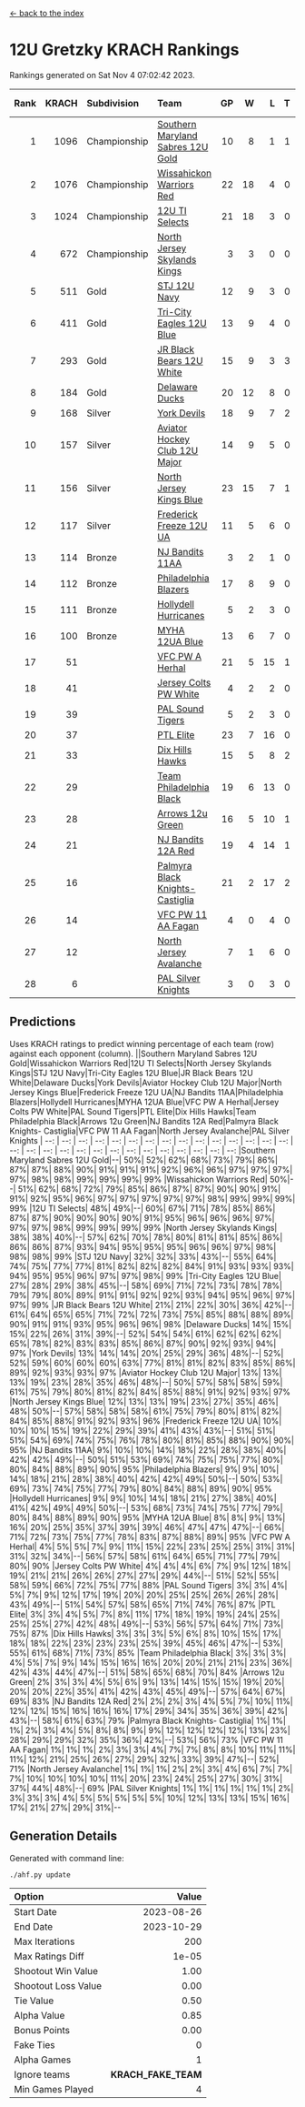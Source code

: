 [<- back to the index](readme.md)
# 12U Gretzky KRACH Rankings
Rankings generated on Sat Nov  4 07:02:42 2023.

Rank|KRACH|Subdivision|Team|GP|W|L|T|OTW|OTL|SoS|Exp Wins|Win Diff
---:|---:|:---|:---|---:|---:|---:|---:|---:|---:|---:|---:|---:
1|1096|Championship|[Southern Maryland Sabres 12U Gold](https://gamesheetstats.com/seasons/3659/teams/140463/schedule)|10|8|1|1|0|0|269|9.4|0.0
2|1076|Championship|[Wissahickon Warriors Red](https://gamesheetstats.com/seasons/3659/teams/140468/schedule)|22|18|4|0|2|0|312|18.9|0.0
3|1024|Championship|[12U TI Selects](https://gamesheetstats.com/seasons/3659/teams/140450/schedule)|21|18|3|0|0|1|225|18.9|0.0
4|672|Championship|[North Jersey Skylands Kings](https://gamesheetstats.com/seasons/3659/teams/140784/schedule)|3|3|0|0|0|0|26|3.9|0.0
5|511|Gold|[STJ 12U Navy](https://gamesheetstats.com/seasons/3659/teams/140464/schedule)|12|9|3|0|1|0|296|9.9|0.0
6|411|Gold|[Tri-City Eagles 12U Blue](https://gamesheetstats.com/seasons/3659/teams/140466/schedule)|13|9|4|0|0|0|304|9.9|0.0
7|293|Gold|[JR Black Bears 12U White](https://gamesheetstats.com/seasons/3659/teams/140456/schedule)|15|9|3|3|0|1|259|11.4|0.0
8|184|Gold|[Delaware Ducks](https://gamesheetstats.com/seasons/3659/teams/140453/schedule)|20|12|8|0|0|0|275|12.8|-0.0
9|168|Silver|[York Devils](https://gamesheetstats.com/seasons/3659/teams/140469/schedule)|18|9|7|2|1|0|390|10.8|-0.0
10|157|Silver|[Aviator Hockey Club 12U Major](https://gamesheetstats.com/seasons/3659/teams/140452/schedule)|14|9|5|0|1|0|213|9.9|0.0
11|156|Silver|[North Jersey Kings Blue](https://gamesheetstats.com/seasons/3659/teams/140459/schedule)|23|15|7|1|1|0|168|16.4|0.0
12|117|Silver|[Frederick Freeze 12U UA](https://gamesheetstats.com/seasons/3659/teams/140455/schedule)|11|5|6|0|0|0|273|5.8|-0.0
13|114|Bronze|[NJ Bandits 11AA](https://gamesheetstats.com/seasons/3659/teams/140782/schedule)|3|2|1|0|0|0|60|2.9|0.0
14|112|Bronze|[Philadelphia Blazers](https://gamesheetstats.com/seasons/3659/teams/140461/schedule)|17|8|9|0|1|0|331|8.9|0.0
15|111|Bronze|[Hollydell Hurricanes](https://gamesheetstats.com/seasons/3659/teams/140777/schedule)|5|2|3|0|0|1|408|2.8|-0.0
16|100|Bronze|[MYHA 12UA Blue](https://gamesheetstats.com/seasons/3659/teams/140457/schedule)|13|6|7|0|0|1|295|6.9|0.0
17|51||[VFC PW A Herhal](https://gamesheetstats.com/seasons/3659/teams/140467/schedule)|21|5|15|1|0|1|310|6.4|0.0
18|41||[Jersey Colts PW White](https://gamesheetstats.com/seasons/3659/teams/140778/schedule)|4|2|2|0|0|0|49|2.9|0.0
19|39||[PAL Sound Tigers](https://gamesheetstats.com/seasons/3659/teams/140486/schedule)|5|2|3|0|0|1|70|2.9|0.0
20|37||[PTL Elite](https://gamesheetstats.com/seasons/3659/teams/140462/schedule)|23|7|16|0|1|2|268|7.9|0.0
21|33||[Dix Hills Hawks](https://gamesheetstats.com/seasons/3659/teams/140454/schedule)|15|5|8|2|0|0|106|6.9|0.0
22|29||[Team Philadelphia Black](https://gamesheetstats.com/seasons/3659/teams/140465/schedule)|19|6|13|0|0|0|119|6.9|0.0
23|28||[Arrows 12u Green](https://gamesheetstats.com/seasons/3659/teams/140451/schedule)|16|5|10|1|2|0|178|6.4|0.0
24|21||[NJ Bandits 12A Red](https://gamesheetstats.com/seasons/3659/teams/140458/schedule)|19|4|14|1|0|2|274|5.4|0.0
25|16||[Palmyra Black Knights- Castiglia](https://gamesheetstats.com/seasons/3659/teams/140460/schedule)|21|2|17|2|0|0|320|3.9|0.0
26|14||[VFC PW 11 AA Fagan](https://gamesheetstats.com/seasons/3659/teams/140789/schedule)|4|0|4|0|0|1|307|0.9|0.0
27|12||[North Jersey Avalanche](https://gamesheetstats.com/seasons/3659/teams/140783/schedule)|7|1|6|0|0|0|89|1.9|0.0
28|6||[PAL Silver Knights](https://gamesheetstats.com/seasons/3659/teams/140514/schedule)|3|0|3|0|0|0|25|0.9|0.0

## Predictions
Uses KRACH ratings to predict winning percentage of each team (row) against each opponent (column).
||Southern Maryland Sabres 12U Gold|Wissahickon Warriors Red|12U TI Selects|North Jersey Skylands Kings|STJ 12U Navy|Tri-City Eagles 12U Blue|JR Black Bears 12U White|Delaware Ducks|York Devils|Aviator Hockey Club 12U Major|North Jersey Kings Blue|Frederick Freeze 12U UA|NJ Bandits 11AA|Philadelphia Blazers|Hollydell Hurricanes|MYHA 12UA Blue|VFC PW A Herhal|Jersey Colts PW White|PAL Sound Tigers|PTL Elite|Dix Hills Hawks|Team Philadelphia Black|Arrows 12u Green|NJ Bandits 12A Red|Palmyra Black Knights- Castiglia|VFC PW 11 AA Fagan|North Jersey Avalanche|PAL Silver Knights
| --: | --: | --: | --: | --: | --: | --: | --: | --: | --: | --: | --: | --: | --: | --: | --: | --: | --: | --: | --: | --: | --: | --: | --: | --: | --: | --: | --: | --: 
|Southern Maryland Sabres 12U Gold|--| 50%| 52%| 62%| 68%| 73%| 79%| 86%| 87%| 87%| 88%| 90%| 91%| 91%| 91%| 92%| 96%| 96%| 97%| 97%| 97%| 97%| 98%| 98%| 99%| 99%| 99%| 99%
|Wissahickon Warriors Red| 50%|--| 51%| 62%| 68%| 72%| 79%| 85%| 86%| 87%| 87%| 90%| 90%| 91%| 91%| 92%| 95%| 96%| 97%| 97%| 97%| 97%| 97%| 98%| 99%| 99%| 99%| 99%
|12U TI Selects| 48%| 49%|--| 60%| 67%| 71%| 78%| 85%| 86%| 87%| 87%| 90%| 90%| 90%| 90%| 91%| 95%| 96%| 96%| 96%| 97%| 97%| 97%| 98%| 99%| 99%| 99%| 99%
|North Jersey Skylands Kings| 38%| 38%| 40%|--| 57%| 62%| 70%| 78%| 80%| 81%| 81%| 85%| 86%| 86%| 86%| 87%| 93%| 94%| 95%| 95%| 95%| 96%| 96%| 97%| 98%| 98%| 98%| 99%
|STJ 12U Navy| 32%| 32%| 33%| 43%|--| 55%| 64%| 74%| 75%| 77%| 77%| 81%| 82%| 82%| 82%| 84%| 91%| 93%| 93%| 93%| 94%| 95%| 95%| 96%| 97%| 97%| 98%| 99%
|Tri-City Eagles 12U Blue| 27%| 28%| 29%| 38%| 45%|--| 58%| 69%| 71%| 72%| 73%| 78%| 78%| 79%| 79%| 80%| 89%| 91%| 91%| 92%| 92%| 93%| 94%| 95%| 96%| 97%| 97%| 99%
|JR Black Bears 12U White| 21%| 21%| 22%| 30%| 36%| 42%|--| 61%| 64%| 65%| 65%| 71%| 72%| 72%| 73%| 75%| 85%| 88%| 88%| 89%| 90%| 91%| 91%| 93%| 95%| 96%| 96%| 98%
|Delaware Ducks| 14%| 15%| 15%| 22%| 26%| 31%| 39%|--| 52%| 54%| 54%| 61%| 62%| 62%| 62%| 65%| 78%| 82%| 83%| 83%| 85%| 86%| 87%| 90%| 92%| 93%| 94%| 97%
|York Devils| 13%| 14%| 14%| 20%| 25%| 29%| 36%| 48%|--| 52%| 52%| 59%| 60%| 60%| 60%| 63%| 77%| 81%| 81%| 82%| 83%| 85%| 86%| 89%| 92%| 93%| 93%| 97%
|Aviator Hockey Club 12U Major| 13%| 13%| 13%| 19%| 23%| 28%| 35%| 46%| 48%|--| 50%| 57%| 58%| 58%| 59%| 61%| 75%| 79%| 80%| 81%| 82%| 84%| 85%| 88%| 91%| 92%| 93%| 97%
|North Jersey Kings Blue| 12%| 13%| 13%| 19%| 23%| 27%| 35%| 46%| 48%| 50%|--| 57%| 58%| 58%| 58%| 61%| 75%| 79%| 80%| 81%| 82%| 84%| 85%| 88%| 91%| 92%| 93%| 96%
|Frederick Freeze 12U UA| 10%| 10%| 10%| 15%| 19%| 22%| 29%| 39%| 41%| 43%| 43%|--| 51%| 51%| 51%| 54%| 69%| 74%| 75%| 76%| 78%| 80%| 81%| 85%| 88%| 90%| 90%| 95%
|NJ Bandits 11AA|  9%| 10%| 10%| 14%| 18%| 22%| 28%| 38%| 40%| 42%| 42%| 49%|--| 50%| 51%| 53%| 69%| 74%| 75%| 75%| 77%| 80%| 80%| 84%| 88%| 89%| 90%| 95%
|Philadelphia Blazers|  9%|  9%| 10%| 14%| 18%| 21%| 28%| 38%| 40%| 42%| 42%| 49%| 50%|--| 50%| 53%| 69%| 73%| 74%| 75%| 77%| 79%| 80%| 84%| 88%| 89%| 90%| 95%
|Hollydell Hurricanes|  9%|  9%| 10%| 14%| 18%| 21%| 27%| 38%| 40%| 41%| 42%| 49%| 49%| 50%|--| 53%| 68%| 73%| 74%| 75%| 77%| 79%| 80%| 84%| 88%| 89%| 90%| 95%
|MYHA 12UA Blue|  8%|  8%|  9%| 13%| 16%| 20%| 25%| 35%| 37%| 39%| 39%| 46%| 47%| 47%| 47%|--| 66%| 71%| 72%| 73%| 75%| 77%| 78%| 83%| 87%| 88%| 89%| 95%
|VFC PW A Herhal|  4%|  5%|  5%|  7%|  9%| 11%| 15%| 22%| 23%| 25%| 25%| 31%| 31%| 31%| 32%| 34%|--| 56%| 57%| 58%| 61%| 64%| 65%| 71%| 77%| 79%| 80%| 90%
|Jersey Colts PW White|  4%|  4%|  4%|  6%|  7%|  9%| 12%| 18%| 19%| 21%| 21%| 26%| 26%| 27%| 27%| 29%| 44%|--| 51%| 52%| 55%| 58%| 59%| 66%| 72%| 75%| 77%| 88%
|PAL Sound Tigers|  3%|  3%|  4%|  5%|  7%|  9%| 12%| 17%| 19%| 20%| 20%| 25%| 25%| 26%| 26%| 28%| 43%| 49%|--| 51%| 54%| 57%| 58%| 65%| 71%| 74%| 76%| 87%
|PTL Elite|  3%|  3%|  4%|  5%|  7%|  8%| 11%| 17%| 18%| 19%| 19%| 24%| 25%| 25%| 25%| 27%| 42%| 48%| 49%|--| 53%| 56%| 57%| 64%| 71%| 73%| 75%| 87%
|Dix Hills Hawks|  3%|  3%|  3%|  5%|  6%|  8%| 10%| 15%| 17%| 18%| 18%| 22%| 23%| 23%| 23%| 25%| 39%| 45%| 46%| 47%|--| 53%| 55%| 61%| 68%| 71%| 73%| 85%
|Team Philadelphia Black|  3%|  3%|  3%|  4%|  5%|  7%|  9%| 14%| 15%| 16%| 16%| 20%| 20%| 21%| 21%| 23%| 36%| 42%| 43%| 44%| 47%|--| 51%| 58%| 65%| 68%| 70%| 84%
|Arrows 12u Green|  2%|  3%|  3%|  4%|  5%|  6%|  9%| 13%| 14%| 15%| 15%| 19%| 20%| 20%| 20%| 22%| 35%| 41%| 42%| 43%| 45%| 49%|--| 57%| 64%| 67%| 69%| 83%
|NJ Bandits 12A Red|  2%|  2%|  2%|  3%|  4%|  5%|  7%| 10%| 11%| 12%| 12%| 15%| 16%| 16%| 16%| 17%| 29%| 34%| 35%| 36%| 39%| 42%| 43%|--| 58%| 61%| 63%| 79%
|Palmyra Black Knights- Castiglia|  1%|  1%|  1%|  2%|  3%|  4%|  5%|  8%|  8%|  9%|  9%| 12%| 12%| 12%| 12%| 13%| 23%| 28%| 29%| 29%| 32%| 35%| 36%| 42%|--| 53%| 56%| 73%
|VFC PW 11 AA Fagan|  1%|  1%|  1%|  2%|  3%|  3%|  4%|  7%|  7%|  8%|  8%| 10%| 11%| 11%| 11%| 12%| 21%| 25%| 26%| 27%| 29%| 32%| 33%| 39%| 47%|--| 52%| 71%
|North Jersey Avalanche|  1%|  1%|  1%|  2%|  2%|  3%|  4%|  6%|  7%|  7%|  7%| 10%| 10%| 10%| 10%| 11%| 20%| 23%| 24%| 25%| 27%| 30%| 31%| 37%| 44%| 48%|--| 69%
|PAL Silver Knights|  1%|  1%|  1%|  1%|  1%|  1%|  2%|  3%|  3%|  3%|  4%|  5%|  5%|  5%|  5%|  5%| 10%| 12%| 13%| 13%| 15%| 16%| 17%| 21%| 27%| 29%| 31%|--

## Generation Details

Generated with command line:
```
./ahf.py update
```

| Option | Value |
| :----- | ----: |
| Start Date | 2023-08-26 |
| End Date | 2023-10-29 |
| Max Iterations | 200 |
| Max Ratings Diff | 1e-05 |
| Shootout Win Value | 1.00 |
| Shootout Loss Value | 0.00 |
| Tie Value | 0.50 |
| Alpha Value | 0.85 |
| Bonus Points | 0.00 |
| Fake Ties | 0 |
| Alpha Games | 1 |
| Ignore teams | __KRACH_FAKE_TEAM__ |
| Min Games Played | 4 |

